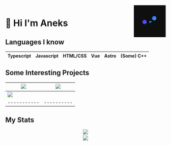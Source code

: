 <img src="Pfp_small.png" align="right" width="100px" height="100px"/>

# 🍙 Hi I'm Aneks

## Languages I know
| Typescript | Javascript | HTML/CSS | Vue | Astro | (Some) C++ |
|----------|----------|----------|----------|----------|----------|

## Some Interesting Projects
| <a href="https://github.com/Aneks1/canvas-particles"><img src="https://github-readme-stats.vercel.app/api/pin/?username=Aneks1&repo=canvas-particles&theme=nightowl"/></a> | <a href="https://github.com/Aneks1/brainfuck-interpreter/"><img src="https://github-readme-stats.vercel.app/api/pin/?username=Aneks1&repo=brainfuck-interpreter&theme=nightowl"/></a> |
|-----------|----------|
| </a><a href="https://github.com/Aneks1/orbital-visualizer"><img src="https://github-readme-stats.vercel.app/api/pin/?username=Aneks1&repo=orbital-visualizer&theme=nightowl"/></a> |   |
|-----------|----------|
## My Stats

<p align="center">
  <img src="https://github-readme-stats.vercel.app/api?username=Aneks1&theme=nightowl"/>
  <br>
  <img src="https://github-readme-stats.vercel.app/api/top-langs/?username=Aneks1&theme=nightowl"/>
</p>
